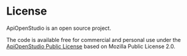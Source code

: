 License
=======

ApiOpenStudio is an open source project.

The code is available free for commercial and personal use under
the [ApiOpenStudio Public License][apiopenstudio_license] based on Mozilla
Public License 2.0.

[apiopenstudio_license]: https://www.apiopenstudio.com/license/
